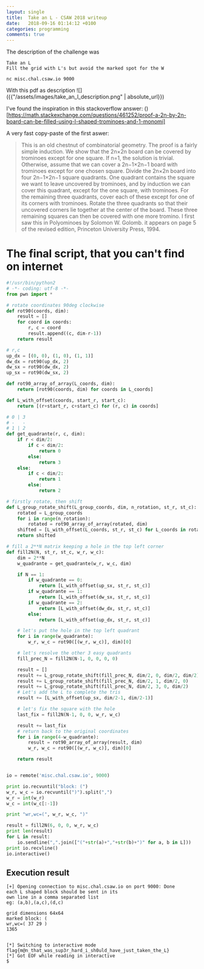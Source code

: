 ```yaml
---
layout: single
title:  Take an L - CSAW 2018 writeup
date:   2018-09-16 01:14:12 +0100
categories: programming 
comments: true
---
```


The description of the challenge was

```
Take an L
Fill the grid with L's but avoid the marked spot for the W

nc misc.chal.csaw.io 9000
```

With this pdf as description
![]({{"/assets/images/take_an_l_description.png" | absolute_url}})


I've found the inspiration in this stackoverflow answer: ()[https://math.stackexchange.com/questions/461252/proof-a-2n-by-2n-board-can-be-filled-using-l-shaped-trominoes-and-1-monomi]

A very fast copy-paste of the first aswer:
>This is an old chestnut of combinatorial geometry. The proof is a fairly simple induction. We show that the 2n×2n board can be covered by trominoes except for one square.
>If n=1, the solution is trivial.
>Otherwise, assume that we can cover a 2n−1×2n−1 board with trominoes except for one chosen square. Divide the 2n×2n board into four 2n−1×2n−1 square quadrants. One quadrant contains the square we want to leave uncovered by trominoes, and by induction we can cover this quadrant, except for the one square, with trominoes.
>For the remaining three quadrants, cover each of these except for one of its corners with trominoes. Rotate the three quadrants so that their uncovered corners lie together at the center of the board. These three remaining squares can then be covered with one more tromino.
>I first saw this in Polyominoes by Solomon W. Golomb. it appears on page 5 of the revised edition, Princeton University Press, 1994.

# The final script, that you can't find on internet

```python
#!/usr/bin/python2
# -*- coding: utf-8 -*-
from pwn import *

# rotate coordinates 90deg clockwise
def rot90(coords, dim):
    result = []
    for coord in coords:
        r, c = coord
        result.append((c, dim-r-1))
    return result

# r,c
up_dx = [(0, 0), (1, 0), (1, 1)]
dw_dx = rot90(up_dx, 2)
dw_sx = rot90(dw_dx, 2)
up_sx = rot90(dw_sx, 2)

def rot90_array_of_array(L_coords, dim):
    return [rot90(coords, dim) for coords in L_coords]

def L_with_offset(coords, start_r, start_c):
    return [(r+start_r, c+start_c) for (r, c) in coords]

# 0 | 3
# -   -
# 1 | 2
def get_quadrante(r, c, dim):
    if r < dim/2:
        if c < dim/2:
            return 0
        else:
            return 3
    else:
        if c < dim/2:
            return 1
        else:
            return 2

# firstly rotate, then shift
def L_group_rotate_shift(L_group_coords, dim, n_rotation, st_r, st_c):
    rotated = L_group_coords
    for i in range(n_rotation):
        rotated = rot90_array_of_array(rotated, dim)
    shifted = [L_with_offset(L_coords, st_r, st_c) for L_coords in rotated]
    return shifted

# fill a 2**N matrix keeping a hole in the top left corner
def fill2N(N, st_r, st_c, w_r, w_c):  
    dim = 2**N
    w_quadrante = get_quadrante(w_r, w_c, dim)

    if N == 1:
        if w_quadrante == 0:
            return [L_with_offset(up_sx, st_r, st_c)]
        if w_quadrante == 1:
            return [L_with_offset(dw_sx, st_r, st_c)]
        if w_quadrante == 2:
            return [L_with_offset(dw_dx, st_r, st_c)]
        else:
            return [L_with_offset(up_dx, st_r, st_c)]

    # let's put the hole in the top left quadrant
    for i in range(w_quadrante):
        w_r, w_c = rot90([(w_r, w_c)], dim)[0]

    # let's resolve the other 3 easy quadrants
    fill_prec_N = fill2N(N-1, 0, 0, 0, 0)

    result = []
    result += L_group_rotate_shift(fill_prec_N, dim/2, 0, dim/2, dim/2)
    result += L_group_rotate_shift(fill_prec_N, dim/2, 1, dim/2, 0)
    result += L_group_rotate_shift(fill_prec_N, dim/2, 3, 0, dim/2)
    # Let's add the L to complete the tris
    result += [L_with_offset(up_sx, dim/2-1, dim/2-1)]

    # let's fix the square with the hole
    last_fix = fill2N(N-1, 0, 0, w_r, w_c)

    result += last_fix
    # return back to the original coordinates
    for i in range(4-w_quadrante):
        result = rot90_array_of_array(result, dim)
        w_r, w_c = rot90([(w_r, w_c)], dim)[0]

    return result


io = remote('misc.chal.csaw.io', 9000)

print io.recvuntil("block: (")
w_r, w_c = io.recvuntil(")").split(",")
w_r = int(w_r)
w_c = int(w_c[:-1])

print "wr,wc=(", w_r, w_c, ")"

result = fill2N(6, 0, 0, w_r, w_c)
print len(result)
for L in result:
    io.sendline(",".join(["("+str(a)+","+str(b)+")" for a, b in L]))
print io.recvline()
io.interactive()
```

## Execution result
```
[+] Opening connection to misc.chal.csaw.io on port 9000: Done
each L shaped block should be sent in its
own line in a comma separated list
eg: (a,b),(a,c),(d,c)

grid dimensions 64x64
marked block: (
wr,wc=( 37 29 )
1365


[*] Switching to interactive mode
flag{m@n_that_was_sup3r_hard_i_sh0uld_have_just_taken_the_L}
[*] Got EOF while reading in interactive
$
```